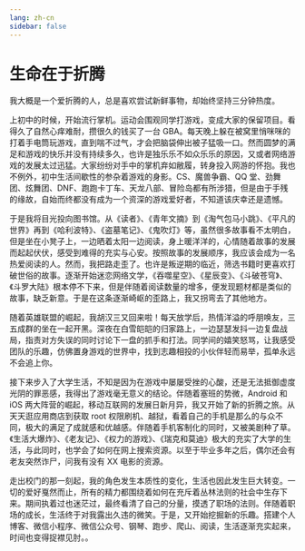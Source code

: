 ```yaml
---
lang: zh-cn
sidebar: false
---
```


# 生命在于折腾

我大概是一个爱折腾的人，总是喜欢尝试新鲜事物，却始终坚持三分钟热度。

上初中的时候，开始流行掌机。运动会围观同学打游戏，变成大家的保留项目。看得久了自然心痒难耐，攒很久的钱买了一台 GBA。每天晚上躲在被窝里悄咪咪的打着手电筒玩游戏，直到喘不过气，才会把脑袋伸出被子猛吸一口。然而圆梦的满足和游戏的快乐并没有持续多久，也许是独乐乐不如众乐乐的原因，又或者网络游戏的发展太过迅猛。大家纷纷对手中的掌机弃如敝履，转身投入网游的怀抱。我也不例外，初中生活间歇性的参杂着游戏的身影。CS、魔兽争霸、QQ 堂、劲舞团、炫舞团、DNF、跑跑卡丁车、天龙八部、冒险岛都有所涉猎，但是由于手残的缘故，自始而终都没有成为一个资深的游戏爱好者，不知道该庆幸还是遗憾。

于是我将目光投向图书馆。从《读者》、《青年文摘》到《淘气包马小跳》、《平凡的世界》再到《哈利波特》、《盗墓笔记》、《鬼吹灯》等，虽然很多故事看不太明白，但是坐在小凳子上，一边晒着太阳一边阅读，身上暖洋洋的，心情随着故事的发展而起起伏伏，感受到难得的充实与心安。按照故事的发展顺序，我应该会成为一名热爱阅读的人。然而，我把路走歪了。也许是叛逆期的临近，筛选书籍时更喜欢打破世俗的故事。逐渐开始迷恋网络文学，《吞噬星空》、《星辰变》、《斗破苍穹》、《斗罗大陆》根本停不下来，但是伴随着阅读数量的增多，便发现题材都是类似的故事，缺乏新意。于是在这条逐渐崎岖的歪路上，我又拐弯去了其他地方。

随着英雄联盟的崛起，我胡汉三又回来啦！每天放学后，热情洋溢的呼朋唤友，三五成群的坐在一起开黑。深夜在白雪皑皑的归家路上，一边瑟瑟发抖一边复盘战局，指责对方失误的同时讨论下一盘的抓手和打法。同学间的嬉笑怒骂，让我感受团队的乐趣，仿佛置身游戏的世界中，找到志趣相投的小伙伴轻而易举，孤单永远不会追上你。

接下来步入了大学生活，不知是因为在游戏中屡屡受挫的心酸，还是无法抵御虚度光阴的罪恶感，我得出了游戏毫无意义的结论。伴随着塞班的势微，Android 和 iOS 两大阵营的崛起，移动互联网的发展日新月异，我又开始了新的折腾之旅。从天天逛应用商店到获取 root 权限刷机、越狱，看着自己的手机是那么的与众不同，极大的满足了成就感和优越感。伴随着手机客制化的同时，又被美剧种了草。《生活大爆炸》、《老友记》、《权力的游戏》、《瑞克和莫迪》极大的充实了大学的生活，与此同时，也学会了如何在网上搜索资源。以至于毕业多年之后，偶尔还会有老友突然诈尸，问我有没有 XX 电影的资源。

走出校门的那一刻起，我的角色发生本质性的变化，生活也因此发生巨大转变。一切的爱好戛然而止，所有的精力都围绕着如何在充斥着丛林法则的社会中生存下来。期间执着过也迷茫过，最终看清了自己的分量，摸透了职场的法则。伴随着职场的成长，生活终于对我露出久违的微笑。于是，又开始挖掘新的乐趣。搭建个人博客、微信小程序、微信公众号、钢琴、跑步、爬山、阅读，生活逐渐充实起来，时间也变得捉襟见肘。。
